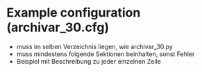 # Example configuration (archivar_30.cfg)
- muss im selben Verzeichnis liegen, wie archivar_30.py
- muss mindestens folgende Sektionen beinhalten, sonst Fehler
- Beispiel mit Beschreibung zu jeder einzelnen Zeile
